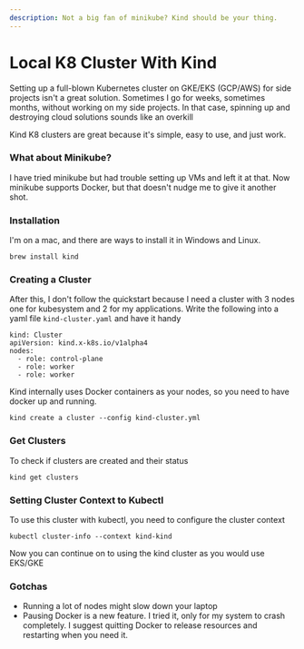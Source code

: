 ```yaml
---
description: Not a big fan of minikube? Kind should be your thing.
---
```


# Local K8 Cluster With Kind

Setting up a full-blown Kubernetes cluster on GKE/EKS (GCP/AWS) for side projects isn't a great solution. Sometimes I go for weeks, sometimes months, without working on my side projects. In that case, spinning up and destroying cloud solutions sounds like an overkill

Kind K8 clusters are great because it's simple, easy to use, and just work.&#x20;

### What about Minikube?&#x20;

I have tried minikube but had trouble setting up VMs and left it at that. Now minikube supports Docker, but that doesn't nudge me to give it another shot.

### Installation

I'm on a mac, and there are ways to install it in Windows and Linux.

```
brew install kind
```

### Creating a Cluster

After this, I don't follow the quickstart because I need a cluster with 3 nodes one for kubesystem and 2 for my applications. Write the following into a yaml file `kind-cluster.yaml` and have it handy

```
kind: Cluster
apiVersion: kind.x-k8s.io/v1alpha4
nodes:
  - role: control-plane
  - role: worker
  - role: worker
```

Kind internally uses Docker containers as your nodes, so you need to have docker up and running.

```
kind create a cluster --config kind-cluster.yml
```

### Get Clusters

To check if clusters are created and their status

```
kind get clusters
```

### Setting Cluster Context to Kubectl

To use this cluster with kubectl, you need to configure the cluster context

```
kubectl cluster-info --context kind-kind
```

Now you can continue on to using the kind cluster as you would use EKS/GKE

### Gotchas

* Running a lot of nodes might slow down your laptop
* Pausing Docker is a new feature. I tried it, only for my system to crash completely. I suggest quitting Docker to release resources and restarting when you need it.
